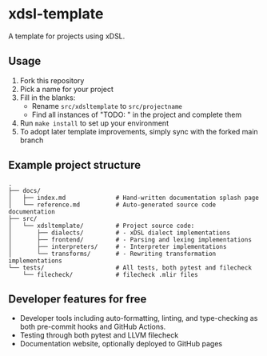# xdsl-template

A template for projects using xDSL.

## Usage

1. Fork this repository
2. Pick a name for your project
3. Fill in the blanks:
   - Rename `src/xdsltemplate` to `src/projectname`
   - Find all instances of "TODO: " in the project and complete them
4. Run `make install` to set up your environment
5. To adopt later template improvements, simply sync with the forked main branch

## Example project structure

```text
.
├── docs/
│   ├── index.md              # Hand-written documentation splash page
│   └── reference.md          # Auto-generated source code documentation
├── src/
│   └── xdsltemplate/         # Project source code:
│       ├── dialects/         # - xDSL dialect implementations
│       ├── frontend/         # - Parsing and lexing implementations
│       ├── interpreters/     # - Interpreter implementations
│       └── transforms/       # - Rewriting transformation implementations
└── tests/                    # All tests, both pytest and filecheck
    └── filecheck/            # filecheck .mlir files
```

## Developer features for free

- Developer tools including auto-formatting, linting, and type-checking as both
  pre-commit hooks and GitHub Actions.
- Testing through both pytest and LLVM filecheck
- Documentation website, optionally deployed to GitHub pages
